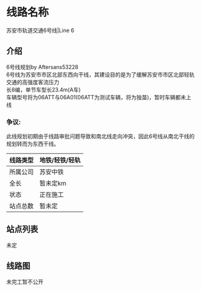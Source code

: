 # 线路名称
苏安市轨道交通6号线|Line 6

## 介绍
6号线规划by Aftersans53228  
6号线为苏安市市区北部东西向干线，其建设目的是为了缓解苏安市市区北部轻轨交通的高强度客流压力  
长8编，单节车型长23.4m(A车)  
车辆型号将为06ATT与06A01(06ATT为测试车辆，将为独苗)，暂时车辆都未上线  
###  争议:  
此线规划初期由于线路审批问题导致和南北线走向冲突，因此6号线从南北干线的规划转而为东西干线。  
  

|线路类型|地铁/轻铁/轻轨|
|-----------|-----------|
|所属公司|苏安中铁|
|全长|暂未定km|
|状态|正在施工|
|站点总数|暂未定|
 
## 站点列表  
未定  

## 线路图

未完工暂不公开  
